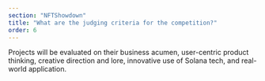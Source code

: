 ```yaml
---
section: "NFTShowdown"
title: "What are the judging criteria for the competition?"
order: 6
---
```


Projects will be evaluated on their business acumen, user-centric product thinking, creative direction and lore, innovative use of Solana tech, and real-world application.
